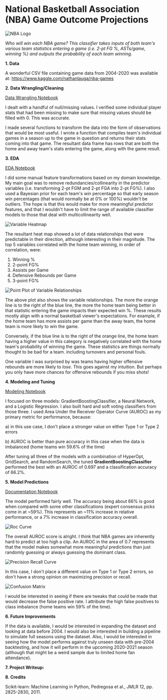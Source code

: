 # National Basketball Association (NBA) Game Outcome Projections

![NBA Logo](https://github.com/abewoycke/NBA-Projections/blob/master/5_Documentation/nba_logo.jpg)

_Who will win each NBA game? This classifier takes inputs of both team's various team statistics entering a game (i.e. 2-pt FG %, ASTs/game, winning %) and outputs the probability of each team winning._

__1. Data__

A wonderful CSV file containing game data from 2004-2020 was available at: https://www.kaggle.com/nathanlauga/nba-games

__2. Data Wrangling/Cleaning__

[Data Wrangling Notebook](https://github.com/abewoycke/NBA-Projections/blob/master/2_Data_Wrangling/NBA%20Projections%20Data%20Wrangling.ipynb)

I dealt with a handful of null/missing values. I verified some individual player stats that had been missing to make sure that missing values should be filled with 0. This was accurate.

I made several functions to transform the data into the form of observations that would be most useful. I wrote a function that compiles team's individual games in a season up to the game in question and returns their stats coming into that game. The resultant data frame has rows that are both the home and away team's stats entering the game, along with the game result.

__3. EDA__

[EDA Notebook](https://github.com/abewoycke/NBA-Projections/blob/master/3_EDA/NBA%20Projections%20EDA.ipynb)

I did some manual feature transformations based on my domain knowledge. My main goal was to remove redundancies/collinearity in the predictor variables (i.e. transforming 2-pt FGM and 2-pt FGA into 2-pt FG%). I also used a Bayesian prior for each team's win percentage so that early season win percentages (that would normally be at 0% or 100%) wouldn't be outliers.  The hope is that this would make for more meaningful predictor features, and that I wouldn't have to limit the range of available classifier models to those that deal with multicollinearity well.

![Variable Heatmap](https://github.com/abewoycke/NBA-Projections/blob/master/3_EDA/heatmap.png)

The resultant heat map showed a lot of data relationships that were predictable in their direction, although interesting in their magnitude. The top 5 variables correlated with the home team winning, in order of correlation, were:

1. Winning %
2. 2-point FG%
3. Assists per Game
4. Defensive Rebounds per Game
5. 3-point FG%

![Point Plot of Variable Relationships](https://github.com/abewoycke/NBA-Projections/blob/master/3_EDA/Normalized_Pointplot.png)

The above plot also shows the variable relationships. The more the orange line is to the right of the blue line, the more the home team being better in that statistic entering the game impacts their expected win %. These results mostly align with a normal basketball viewer's expectations. For example, if the home team has more assists per game than the away team, the home team is more likely to win the game.

Conversely, if the blue line is to the right of the orange line, the home team having a higher value in this category is negatively correlated with the home team's probability of winning the game. These statistics are things normally thought to be bad for a team. including turnovers and personal fouls.

One variable I was surprised by was teams having higher offensive rebounds are more likely to _lose_. This goes against my intuition. But perhaps you only have more chances for offensive rebounds if you miss shots!


__4. Modeling and Tuning__

[Modeling Notebook](https://github.com/abewoycke/NBA-Projections/blob/master/4_Preprocessing_Modeling/NBA%20Projections%20Preprocessing%20Modeling%20Clean.ipynb)

I focused on three models: GradientBoostingClassifier, a Neural Network, and a Logistic Regression. I also built hard and soft voting classifiers from those three. I used Area Under the Receiver Operator Curve (AUROC) as my primary metric for performance, because:

a) in this use case, I don't place a stronger value on either Type 1 or Type 2 errors

b) AUROC is better than pure accuracy in this case when the data is imbalanced (home teams win 59.6% of the time)

After tuning all three of the models with a combination of HyperOpt, GridSearch, and RandomSearch, the tuned __GradientBoostingClassifier__ performed the best with an AUROC of 0.697 and a classification accuracy of 66.2%.

__5. Model Predictions__

[Documentation Notebook](https://github.com/abewoycke/NBA-Projections/blob/master/5_Documentation/NBA%20Projections%20Documentation.ipynb)

The model performed fairly well. The accuracy being about 66% is good when compared with some other classifications (expert consensus picks come in at ~59%). This represents an ~11% increase in relative performance, or a 7% increase in classification accuracy overall.

![Roc Curve](https://github.com/abewoycke/NBA-Projections/blob/master/5_Documentation/roc.png)

The overall AUROC score is alright. I think that NBA games are inherently hard to predict at too high a clip. An AUROC in the area of 0.7 represents that the model makes somewhat more meaningful predictions than just randomly guessing or always guessing the dominant class.

![Precision Recall Curve](https://github.com/abewoycke/NBA-Projections/blob/master/5_Documentation/precision_recall.png)

In this case, I don't place a different value on Type 1 or Type 2 errors, so don't have a strong opinion on maximizing precision or recall.

![Confusion Matrix](https://github.com/abewoycke/NBA-Projections/blob/master/5_Documentation/confusion_matrix.png)

I would be interested in seeing if there are tweaks that could be made that would decrease the false positive rate. I attribute the high false positives to class imbalance (home teams win 59% of the time).

__6. Future Improvements__

If the data is available, I would be interested in expanding the dataset and looking at data before 2004. I would also be interested in building a pipeline to simulate full seasons using the dataset. Also, I would be interested in seeing how the model performs against truly unseen data with pre-2004 backtesting, and how it will perform in the upcoming 2020-2021 season (although that might be a weird sample due to limited home fan attendance).

__7. Project Writeup:__

__8. Credits__

Scikit-learn: Machine Learning in Python, Pedregosa et al., JMLR 12, pp. 2825-2830, 2011.
